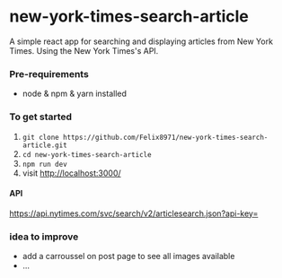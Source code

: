 # new-york-times-search-article
A simple react app for searching and displaying articles from New York Times.
Using the New York Times's API.

### Pre-requirements
- node & npm & yarn installed 

### To get started

1. `git clone https://github.com/Felix8971/new-york-times-search-article.git`
1. `cd new-york-times-search-article` 
2. `npm run dev`
3. visit <http://localhost:3000/> 

#### API

https://api.nytimes.com/svc/search/v2/articlesearch.json?api-key=

### idea to improve
- add a carroussel on post page to see all images available
- ...